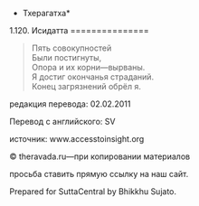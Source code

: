 * Тхерагатха*

1\.120\. Исидатта
\=\=\=\=\=\=\=\=\=\=\=\=\=\=\=

> Пять совокупностей  
> Были постигнуты,  
> Опора и их корни—вырваны\.  
> Я достиг окончанья страданий\.  
> Конец загрязнений обрёл я\.

редакция перевода: 02\.02\.2011

Перевод с английского: SV

источник: www\.accesstoinsight\.org

© theravada\.ru—при копировании материалов

просьба ставить прямую ссылку на наш сайт\.

Prepared for SuttaCentral by Bhikkhu Sujato\.